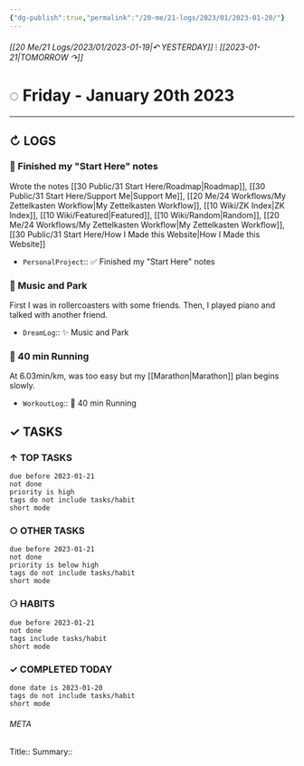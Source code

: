 ```yaml
---
{"dg-publish":true,"permalink":"/20-me/21-logs/2023/01/2023-01-20/"}
---
```


###### [[20 Me/21 Logs/2023/01/2023-01-19\|↶ YESTERDAY]] ⁝ [[2023-01-21\|TOMORROW ↷]]
# ◌ Friday - January 20th 2023
---
## ↻ LOGS
### 🚧 Finished my "Start Here" notes
Wrote the notes [[30 Public/31 Start Here/Roadmap\|Roadmap]], [[30 Public/31 Start Here/Support Me\|Support Me]], [[20 Me/24 Workflows/My Zettelkasten Workflow\|My Zettelkasten Workflow]], [[10 Wiki/ZK Index\|ZK Index]], [[10 Wiki/Featured\|Featured]], [[10 Wiki/Random\|Random]], [[20 Me/24 Workflows/My Zettelkasten Workflow\|My Zettelkasten Workflow]], [[30 Public/31 Start Here/How I Made this Website\|How I Made this Website]]
- `PersonalProject`:: ✅ Finished my "Start Here" notes

### 💭 Music and Park
First I was in rollercoasters with some friends. Then, I played piano and talked with another friend.
- `DreamLog`:: ✨ Music and Park

### 🏃 40 min Running
At 6.03min/km, was too easy but my [[Marathon\|Marathon]] plan begins slowly.
- `WorkoutLog`:: 🏃 40 min Running


## ✓ TASKS

###  ↑ TOP TASKS
```tasks
due before 2023-01-21
not done
priority is high
tags do not include tasks/habit
short mode
```

### ○ OTHER TASKS
```tasks
due before 2023-01-21
not done
priority is below high
tags do not include tasks/habit
short mode
```

### ⚆ HABITS
```tasks
due before 2023-01-21
not done
tags include tasks/habit
short mode
```

### ✓ COMPLETED TODAY
```tasks
done date is 2023-01-20
tags do not include tasks/habit
short mode
```





###### META
Title:: 
Summary:: 


